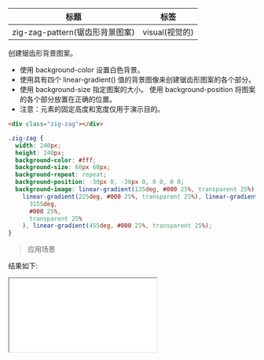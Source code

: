 | 标题                            | 标签           |
| ------------------------------- | -------------- |
| zig-zag-pattern(锯齿形背景图案) | visual(视觉的) |

创建锯齿形背景图案。

- 使用 background-color 设置白色背景。
- 使用具有四个 linear-gradient() 值的背景图像来创建锯齿形图案的各个部分。
- 使用 background-size 指定图案的大小。 使用 background-position 将图案的各个部分放置在正确的位置。
- 注意：元素的固定高度和宽度仅用于演示目的。

```html
<div class="zig-zag"></div>
```

```css
.zig-zag {
  width: 240px;
  height: 240px;
  background-color: #fff;
  background-size: 60px 60px;
  background-repeat: repeat;
  background-position: -30px 0, -30px 0, 0 0, 0 0;
  background-image: linear-gradient(135deg, #000 25%, transparent 25%),
    linear-gradient(225deg, #000 25%, transparent 25%), linear-gradient(
      3155deg,
      #000 25%,
      transparent 25%
    ), linear-gradient(455deg, #000 25%, transparent 25%);
}
```

> 应用场景

<div class="code-editor" data-url="codes/css/html/zebra-striped-list.html" data-language="html"></div>

结果如下:

<iframe src="codes/css/html/zebra-striped-list.html"></iframe>
